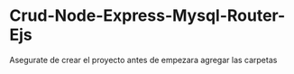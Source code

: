 # Crud-Node-Express-Mysql-Router-Ejs
Asegurate de crear el proyecto antes de empezara agregar las carpetas

